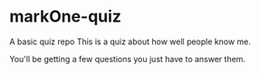 # markOne-quiz
 A basic quiz repo
This is a quiz about how well people know me.

You'll be getting a few questions you just have to answer them.